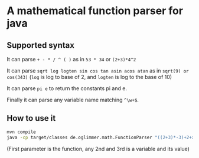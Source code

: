 # A mathematical function parser for java

## Supported syntax

It can parse `+ - * / ^ ( )` as in `53 * 34` or `(2+3)*4^2`

It can parse `sqrt log logten sin cos tan asin acos atan` as in `sqrt(9) or cos(343)` (`log` is log to base of 2, and `logten` is log to the base of 10)

It can parse `pi e` to return the constants pi and e.

Finally it can parse any variable name matching `^\w+$`.

## How to use it

```bash
mvn compile
java -cp target/classes de.oglimmer.math.FunctionParser "((2+3)*-3)+2+x*y*sin(pi/2)" "x" "-34" "y" "3"
```

(First parameter is the function, any 2nd and 3rd is a variable and its value)